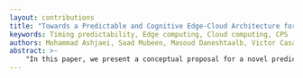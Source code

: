 ```yaml
---
layout: contributions
title: "Towards a Predictable and Cognitive Edge-Cloud Architecture for Industrial Systems"
keywords: Timing predictability, Edge computing, Cloud computing, CPS
authors: Mohammad Ashjaei, Saad Mubeen, Masoud Daneshtaalb, Victor Casamayor and Geoffrey Nelissen
abstract: >-
    "In this paper, we present a conceptual proposal for a novel predictable and cognitive edge-cloud computing architecture for industrial cyber-physical systems. Timing predictability in this multi-layer architecture is envisioned to be supported by cognitive adaptation mechanisms in various computing layers of the edge-cloud computing continuum, including the communication among the layers. We also discuss our preliminary plan for realizing the proposed architecture. Furthermore, we conceptualize the proposed architecture on a use case from the automation industry to show its applicability."
---
```

